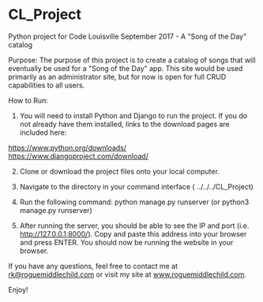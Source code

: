 # CL_Project
Python project for Code Louisville September 2017 - A "Song of the Day" catalog

Purpose:
The purpose of this project is to create a catalog of songs that will eventually be used for a "Song of the Day" app.  This site would be
used primarily as an administrator site, but for now is open for full CRUD capabilities to all users.

How to Run:

1. You will need to install Python and Django to run the project.  If you do not already have them installed, links to the download pages are
included here:

https://www.python.org/downloads/
https://www.djangoproject.com/download/

2. Clone or download the project files onto your local computer.

3. Navigate to the directory in your command interface ( ../../../CL_Project)

4. Run the following command: python manage.py runserver (or python3 manage.py runserver)

5. After running the server, you should be able to see the IP and port (i.e. http://127.0.0.1:8000/).  Copy and paste this address
into your browser and press ENTER.  You should now be running the website in your browser.

If you have any questions, feel free to contact me at rk@roguemiddlechild.com or visit my site at www.roguemiddlechild.com.

Enjoy!

